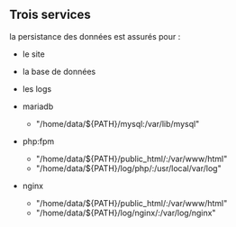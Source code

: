 Trois services
-

la persistance des données est assurés pour : 
* le site 
* la base de données
* les logs

* mariadb
	+ "/home/data/${PATH}/mysql:/var/lib/mysql"
* php:fpm 
	+ "/home/data/${PATH}/public_html/:/var/www/html"
	+ "/home/data/${PATH}/log/php/:/usr/local/var/log"
* nginx
	+ "/home/data/${PATH}/public_html/:/var/www/html"
	+ "/home/data/${PATH}/log/nginx/:/var/log/nginx"